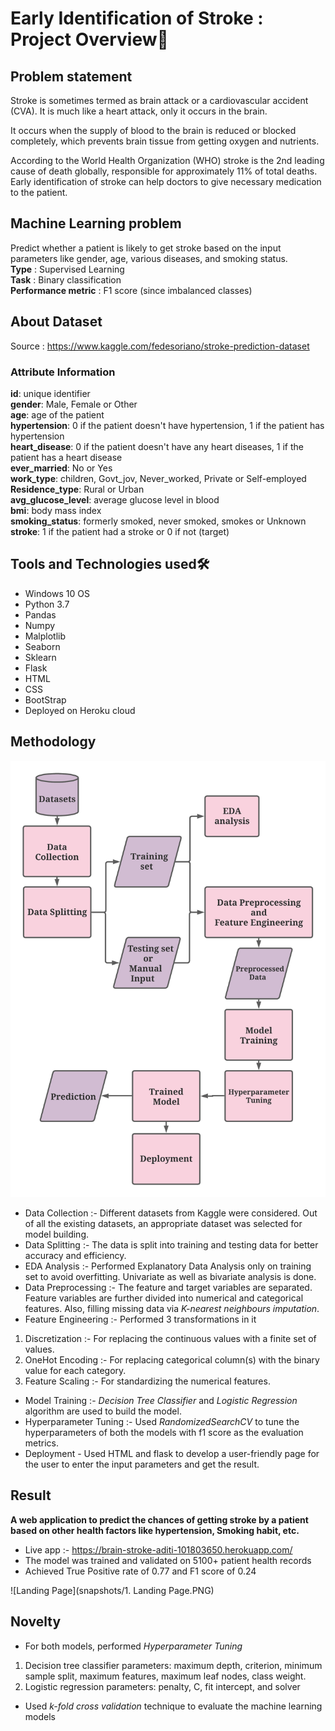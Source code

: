 # Early Identification of Stroke : Project Overview🎯
## Problem statement
Stroke is sometimes termed as brain attack or a cardiovascular accident (CVA). It is much like a heart attack, only it occurs in the brain.<br>

It occurs when the supply of blood to the brain is reduced or blocked completely, which prevents brain tissue from getting oxygen and nutrients.<br>

According to the World Health Organization (WHO) stroke is the 2nd leading cause of death globally, responsible for approximately 11% of total deaths.<br>
Early identification of stroke can help doctors to give necessary medication to the patient.


## Machine Learning problem
Predict whether a patient is likely to get stroke based on the input parameters like gender, age, various diseases, and smoking status.<br>
<b>Type</b> : Supervised Learning<br>
<b>Task</b> : Binary classification<br>
<b>Performance metric</b> : F1 score (since imbalanced classes)<br>

## About Dataset
Source : https://www.kaggle.com/fedesoriano/stroke-prediction-dataset

### Attribute Information
<b>id</b>: unique identifier<br>
<b>gender</b>: Male, Female or Other<br>
<b>age</b>: age of the patient<br>
<b>hypertension</b>: 0 if the patient doesn't have hypertension, 1 if the patient has hypertension<br>
<b>heart_disease</b>: 0 if the patient doesn't have any heart diseases, 1 if the patient has a heart disease<br>
<b>ever_married</b>: No or Yes<br>
<b>work_type</b>: children, Govt_jov, Never_worked, Private or Self-employed<br>
<b>Residence_type</b>: Rural or Urban<br>
<b>avg_glucose_level</b>: average glucose level in blood<br>
<b>bmi</b>: body mass index<br>
<b>smoking_status</b>: formerly smoked, never smoked, smokes or Unknown<br>
<b>stroke</b>: 1 if the patient had a stroke or 0 if not (target)<br>


## Tools and Technologies used🛠
- Windows 10 OS 
- Python 3.7
- Pandas
- Numpy
- Malplotlib 
- Seaborn 
- Sklearn
- Flask
- HTML
- CSS
- BootStrap 
- Deployed on Heroku cloud


## Methodology
![Methodology](snapshots/Methodology.png)
- Data Collection :- Different datasets from Kaggle were considered. Out of all the existing datasets, an appropriate dataset was selected for model building.
- Data Splitting :- The data is split into training and testing data for better accuracy and efficiency.
- EDA Analysis :- Performed Explanatory Data Analysis only on training set to avoid overfitting. Univariate as well as bivariate analysis is done.
- Data Preprocessing :- The feature and target variables are separated. Feature variables are further divided into numerical and categorical features. Also, filling missing data via *K-nearest neighbours imputation*.
- Feature Engineering :- Performed 3 transformations in it
1. Discretization :- For replacing the continuous values with a finite set of values.
2. OneHot Encoding :- For replacing categorical column(s) with the binary value for each category.
3. Feature Scaling :- For standardizing the numerical features.
- Model Training :- *Decision Tree Classifier* and *Logistic Regression* algorithm are used to build the model.
- Hyperparameter Tuning :- Used *RandomizedSearchCV* to tune the hyperparameters of both the models with f1 score as the evaluation metrics.
- Deployment - Used HTML and flask to develop a user-friendly page for the user to enter the input parameters and get the result.

## Result
**A web application to predict the chances of getting stroke by a patient based on other health factors like hypertension, Smoking habit, etc.**
- Live app :- https://brain-stroke-aditi-101803650.herokuapp.com/
- The model was trained and validated on 5100+ patient health records
- Achieved True Positive rate of 0.77 and F1 score of 0.24

![Landing Page](snapshots/1. Landing Page.PNG)

## Novelty
- For both models, performed *Hyperparameter Tuning*
1. Decision tree classifier parameters: maximum depth, criterion, minimum sample split, maximum features, maximum leaf nodes, class weight.
2. Logistic regression parameters: penalty, C, fit intercept, and solver
- Used *k-fold cross validation* technique to evaluate the machine learning models
